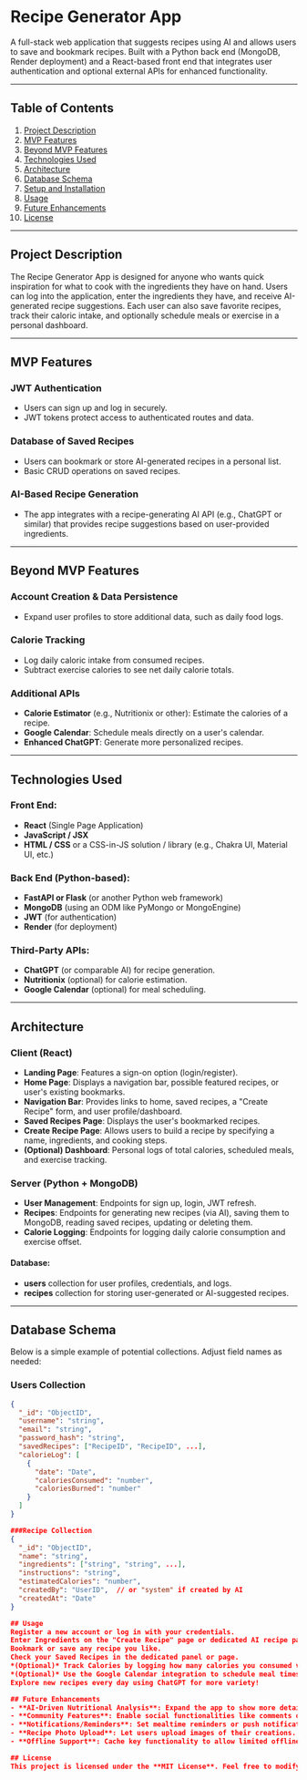 # Recipe Generator App

A full-stack web application that suggests recipes using AI and allows users to save and bookmark recipes. Built with a Python back end (MongoDB, Render deployment) and a React-based front end that integrates user authentication and optional external APIs for enhanced functionality.

---

## Table of Contents

1. [Project Description](#project-description)
2. [MVP Features](#mvp-features)
3. [Beyond MVP Features](#beyond-mvp-features)
4. [Technologies Used](#technologies-used)
5. [Architecture](#architecture)
6. [Database Schema](#database-schema)
7. [Setup and Installation](#setup-and-installation)
8. [Usage](#usage)
9. [Future Enhancements](#future-enhancements)
10. [License](#license)

---

## Project Description

The Recipe Generator App is designed for anyone who wants quick inspiration for what to cook with the ingredients they have on hand. Users can log into the application, enter the ingredients they have, and receive AI-generated recipe suggestions. Each user can also save favorite recipes, track their caloric intake, and optionally schedule meals or exercise in a personal dashboard.

---

## MVP Features

### JWT Authentication

- Users can sign up and log in securely.
- JWT tokens protect access to authenticated routes and data.

### Database of Saved Recipes

- Users can bookmark or store AI-generated recipes in a personal list.
- Basic CRUD operations on saved recipes.

### AI-Based Recipe Generation

- The app integrates with a recipe-generating AI API (e.g., ChatGPT or similar) that provides recipe suggestions based on user-provided ingredients.

---

## Beyond MVP Features

### Account Creation & Data Persistence

- Expand user profiles to store additional data, such as daily food logs.

### Calorie Tracking

- Log daily caloric intake from consumed recipes.
- Subtract exercise calories to see net daily calorie totals.

### Additional APIs

- **Calorie Estimator** (e.g., Nutritionix or other): Estimate the calories of a recipe.
- **Google Calendar**: Schedule meals directly on a user's calendar.
- **Enhanced ChatGPT**: Generate more personalized recipes.

---

## Technologies Used

### Front End:

- **React** (Single Page Application)
- **JavaScript / JSX**
- **HTML / CSS** or a CSS-in-JS solution / library (e.g., Chakra UI, Material UI, etc.)

### Back End (Python-based):

- **FastAPI or Flask** (or another Python web framework)
- **MongoDB** (using an ODM like PyMongo or MongoEngine)
- **JWT** (for authentication)
- **Render** (for deployment)

### Third-Party APIs:

- **ChatGPT** (or comparable AI) for recipe generation.
- **Nutritionix** (optional) for calorie estimation.
- **Google Calendar** (optional) for meal scheduling.

---

## Architecture

### Client (React)

- **Landing Page**: Features a sign-on option (login/register).
- **Home Page**: Displays a navigation bar, possible featured recipes, or user's existing bookmarks.
- **Navigation Bar**: Provides links to home, saved recipes, a "Create Recipe" form, and user profile/dashboard.
- **Saved Recipes Page**: Displays the user's bookmarked recipes.
- **Create Recipe Page**: Allows users to build a recipe by specifying a name, ingredients, and cooking steps.
- **(Optional) Dashboard**: Personal logs of total calories, scheduled meals, and exercise tracking.

### Server (Python + MongoDB)

- **User Management**: Endpoints for sign up, login, JWT refresh.
- **Recipes**: Endpoints for generating new recipes (via AI), saving them to MongoDB, reading saved recipes, updating or deleting them.
- **Calorie Logging**: Endpoints for logging daily calorie consumption and exercise offset.

#### Database:

- **users** collection for user profiles, credentials, and logs.
- **recipes** collection for storing user-generated or AI-suggested recipes.

---

## Database Schema

Below is a simple example of potential collections. Adjust field names as needed:

### Users Collection

```json
{
  "_id": "ObjectID",
  "username": "string",
  "email": "string",
  "password_hash": "string",
  "savedRecipes": ["RecipeID", "RecipeID", ...],
  "calorieLog": [
    {
      "date": "Date",
      "caloriesConsumed": "number",
      "caloriesBurned": "number"
    }
  ]
}

###Recipe Collection
{
  "_id": "ObjectID",
  "name": "string",
  "ingredients": ["string", "string", ...],
  "instructions": "string",
  "estimatedCalories": "number",
  "createdBy": "UserID",  // or "system" if created by AI
  "createdAt": "Date"
}

## Usage
Register a new account or log in with your credentials.
Enter Ingredients on the "Create Recipe" page or dedicated AI recipe page to generate suggestions.
Bookmark or save any recipe you like.
Check your Saved Recipes in the dedicated panel or page.
*(Optional)* Track Calories by logging how many calories you consumed vs. exercised away.
*(Optional)* Use the Google Calendar integration to schedule meal times.
Explore new recipes every day using ChatGPT for more variety!

## Future Enhancements
- **AI-Driven Nutritional Analysis**: Expand the app to show more detailed macro/micronutrient breakdowns using advanced APIs.
- **Community Features**: Enable social functionalities like comments on recipes, rating, and sharing.
- **Notifications/Reminders**: Set mealtime reminders or push notifications (via email or phone).
- **Recipe Photo Upload**: Let users upload images of their creations.
- **Offline Support**: Cache key functionality to allow limited offline use.

## License
This project is licensed under the **MIT License**. Feel free to modify the code for personal or commercial use.
```
